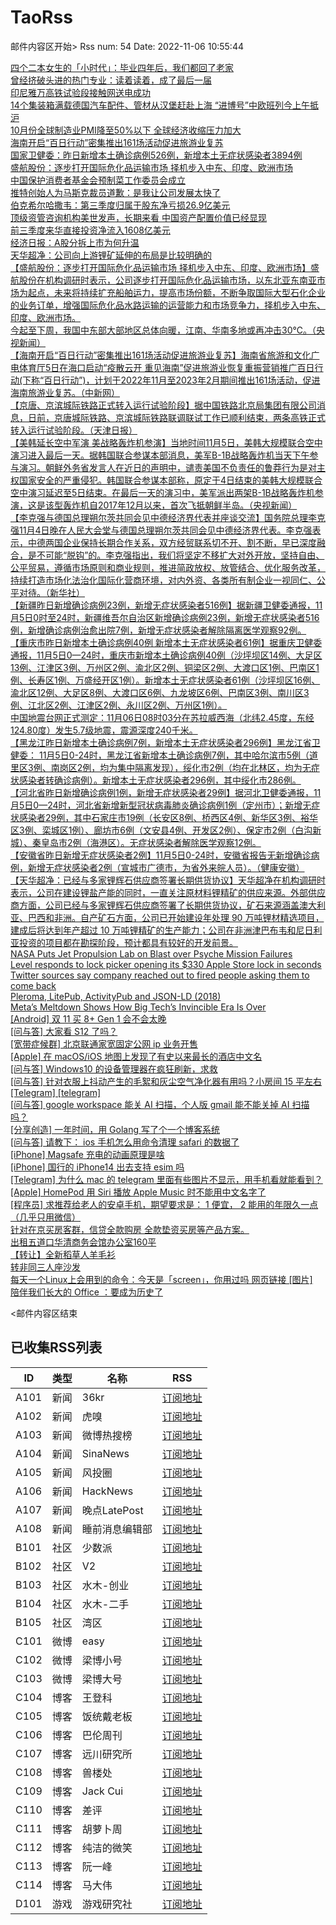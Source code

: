 # TaoRss

邮件内容区开始>
Rss num: 54  Date: 2022-11-06 10:55:44 <br/>

<a href='https://36kr.com/p/1987104695444740'>四个二本女生的「小时代」：毕业四年后，我们都回了老家</a><br/>
<a href='https://36kr.com/p/1985648788112393'>曾经挤破头进的热门专业：读着读着，成了最后一届</a><br/>
<a href='https://36kr.com/newsflashes/1989516220753925'>印尼雅万高铁试验段接触网送电成功</a><br/>
<a href='https://36kr.com/newsflashes/1989515557218304'>14个集装箱满载德国汽车配件、管材从汉堡赶赴上海 “进博号”中欧班列今上午抵沪</a><br/>
<a href='https://36kr.com/newsflashes/1989488033343496'>10月份全球制造业PMI降至50%以下 全球经济收缩压力加大</a><br/>
<a href='https://36kr.com/newsflashes/1989451368327175'>海南开启“百日行动”密集推出161场活动促进旅游业复苏</a><br/>
<a href='https://36kr.com/newsflashes/1989450782730242'>国家卫健委：昨日新增本土确诊病例526例，新增本土无症状感染者3894例</a><br/>
<a href='https://36kr.com/newsflashes/1989418851624960'>盛航股份：逐步打开国际危化品运输市场 择机步入中东、印度、欧洲市场</a><br/>
<a href='https://36kr.com/newsflashes/1989417913968896'>中国保护消费者基金会预制菜工作委员会成立</a><br/>
<a href='https://36kr.com/newsflashes/1989414590130441'>推特创始人为马斯克裁员道歉：是我让公司发展太快了</a><br/>
<a href='https://36kr.com/newsflashes/1989412455917833'>伯克希尔哈撒韦：第三季度归属于股东净亏损26.9亿美元</a><br/>
<a href='https://36kr.com/newsflashes/1989410630658311'>顶级资管咨询机构美世发声，长期来看 中国资产配置价值已经显现</a><br/>
<a href='https://36kr.com/newsflashes/1989409966303240'>前三季度来华直接投资净流入1608亿美元</a><br/>
<a href='https://36kr.com/newsflashes/1989409446717444'>经济日报：A股分拆上市为何升温</a><br/>
<a href='https://36kr.com/newsflashes/1989405105088515'>天华超净：公司向上游锂矿延伸的布局是比较明确的</a><br/>
<a href='https://finance.sina.cn/7x24/2022-11-06/detail-imqqsmrp5087812.d.html'>【盛航股份：逐步打开国际危化品运输市场 择机步入中东、印度、欧洲市场】盛航股份在机构调研时表示，公司逐步打开国际危化品运输市场，以东北亚东南亚市场为起点，未来将持续扩充船舶运力，提高市场份额，不断争取国际大型石化企业的业务订单，增强国际危化品水路运输的运营能力和市场竞争力，择机步入中东、印度、欧洲市场。</a><br/>
<a href='2856007'>今起至下周，我国中东部大部地区总体向暖，江南、华南多地或再冲击30℃。（央视新闻）</a><br/>
<a href='https://finance.sina.cn/7x24/2022-11-06/detail-imqmmthc3465840.d.html'>【海南开启“百日行动”密集推出161场活动促进旅游业复苏】海南省旅游和文化广电体育厅5日在海口启动“疫散云开 重见海南”促进旅游业恢复重振营销推广百日行动(下称“百日行动”)，计划于2022年11月至2023年2月期间推出161场活动，促进海南旅游业复苏。（中新网）</a><br/>
<a href='https://finance.sina.cn/7x24/2022-11-06/detail-imqmmthc3464863.d.html'>【京唐、京滨城际铁路正式转入运行试验阶段】据中国铁路北京局集团有限公司消息，日前，京唐城际铁路、京滨城际铁路联调联试工作已顺利结束，两条高铁正式转入运行试验阶段。（天津日报）</a><br/>
<a href='2856001'>【美韩延长空中军演 美战略轰炸机参演】当地时间11月5日，美韩大规模联合空中演习进入最后一天。据韩国联合参谋本部消息，美军B-1B战略轰炸机当天下午参与演习。朝鲜外务省发言人在近日的声明中，谴责美国不负责任的鲁莽行为是对主权国家安全的严重侵犯。韩国联合参谋本部称，原定于4日结束的美韩大规模联合空中演习延迟至5日结束。在最后一天的演习中，美军派出两架B-1B战略轰炸机参演，这是该型轰炸机自2017年12月以来，首次飞抵朝鲜半岛。（央视新闻）</a><br/>
<a href='2855989'>【李克强与德国总理朔尔茨共同会见中德经济界代表并座谈交流】国务院总理李克强11月4日晚在人民大会堂与德国总理朔尔茨共同会见中德经济界代表。李克强表示，中德两国企业保持长期合作关系，双方经贸联系切不开、割不断，早已深度融合，是不可能“脱钩”的。李克强指出，我们将坚定不移扩大对外开放，坚持自由、公平贸易，遵循市场原则和商业规则，推进简政放权、放管结合、优化服务改革，持续打造市场化法治化国际化营商环境，对内外资、各类所有制企业一视同仁、公平对待。（新华社）</a><br/>
<a href='https://finance.sina.cn/7x24/2022-11-06/detail-imqmmthc3463492.d.html'>【新疆昨日新增确诊病例23例，新增无症状感染者516例】据新疆卫健委通报，11月5日0时至24时，新疆维吾尔自治区新增确诊病例23例，新增无症状感染者516例，新增确诊病例治愈出院7例，新增无症状感染者解除隔离医学观察92例。</a><br/>
<a href='https://finance.sina.cn/7x24/2022-11-06/detail-imqmmthc3463456.d.html'>【重庆市昨日新增本土确诊病例40例 新增本土无症状感染者61例】据重庆卫健委通报，11月5日0—24时，重庆市新增本土确诊病例40例（沙坪坝区14例、大足区13例、江津区3例、万州区2例、渝北区2例、铜梁区2例、大渡口区1例、巴南区1例、长寿区1例、万盛经开区1例）。新增本土无症状感染者61例（沙坪坝区16例、渝北区12例、大足区8例、大渡口区6例、九龙坡区6例、巴南区3例、南川区3例、江北区2例、江津区2例、永川区2例、万州区1例）。</a><br/>
<a href='2855937'>中国地震台网正式测定：11月06日08时03分在苏拉威西海（北纬2.45度，东经124.80度）发生5.7级地震，震源深度240千米。</a><br/>
<a href='https://finance.sina.cn/7x24/2022-11-06/detail-imqqsmrp5083999.d.html'>【黑龙江昨日新增本土确诊病例7例，新增本土无症状感染者296例】黑龙江省卫健委： 11月5日0-24时，黑龙江省新增本土确诊病例7例，其中哈尔滨市5例（道里区3例、南岗区2例，均为集中隔离发现），绥化市2例（均在北林区，均为无症状感染者转确诊病例）。新增本土无症状感染者296例，其中绥化市286例。</a><br/>
<a href='https://finance.sina.cn/7x24/2022-11-06/detail-imqqsmrp5083451.d.html'>【河北省昨日新增确诊病例1例，新增无症状感染者29例】据河北卫健委通报，11月5日0—24时，河北省新增新型冠状病毒肺炎确诊病例1例（定州市）；新增无症状感染者29例，其中石家庄市19例（长安区8例、桥西区4例、新华区3例、裕华区3例、栾城区1例）、廊坊市6例（文安县4例、开发区2例）、保定市2例（白沟新城）、秦皇岛市2例（海港区）。无症状感染者解除医学观察12例。</a><br/>
<a href='https://finance.sina.cn/7x24/2022-11-06/detail-imqqsmrp5083342.d.html'>【安徽省昨日新增无症状感染者2例】11月5日0-24时，安徽省报告无新增确诊病例，新增无症状感染者2例（宣城市广德市，为省外来皖人员）。（健康安徽）</a><br/>
<a href='https://finance.sina.cn/7x24/2022-11-06/detail-imqmmthc3461552.d.html'>【天华超净：已经与多家锂辉石供应商签署长期供货协议】天华超净在机构调研时表示，公司在建设锂盐产能的同时，一直关注原材料锂精矿的供应来源。外部供应商方面，公司已经与多家锂辉石供应商签署了长期供货协议，矿石来源涵盖澳大利亚、巴西和非洲。自产矿石方面，公司已开始建设年处理 90 万吨锂材精选项目，建成后将达到年产超过 10 万吨锂精矿的生产能力；公司在非洲津巴布韦和尼日利亚投资的项目都在勘探阶段，预计都具有较好的开发前景。</a><br/>
<a href='https://futurism.com/the-byte/nasa-jpl-psyche-independent-review'>NASA Puts Jet Propulsion Lab on Blast over Psyche Mission Failures</a><br/>
<a href='https://www.techradar.com/news/the-apple-stores-dollar330-level-lock-plus-smart-lock-isnt-as-secure-as-youd-think'>Level responds to lock picker opening its $330 Apple Store lock in seconds</a><br/>
<a href='https://twitter.com/caseynewton/status/1589075543420325888'>Twitter sources say company reached out to fired people asking them to come back</a><br/>
<a href='https://ariadne.space/2018/11/12/pleroma-litepub-activitypub-and-json-ld/'>Pleroma, LitePub, ActivityPub and JSON-LD (2018)</a><br/>
<a href='https://www.bloomberg.com/news/articles/2022-11-03/meta-meta-stock-price-underscores-faang-company-troubles'>Meta’s Meltdown Shows How Big Tech’s Invincible Era Is Over</a><br/>
<a href='https://www.v2ex.com/t/893037#reply0'>[Android] 双 11 买 8+ Gen 1 会不会太晚</a><br/>
<a href='https://www.v2ex.com/t/893036#reply0'>[问与答] 大家看 S12 了吗？</a><br/>
<a href='https://www.v2ex.com/t/893035#reply1'>[宽带症候群] 北京联通家宽固定公网 ip 业务开售</a><br/>
<a href='https://www.v2ex.com/t/893034#reply0'>[Apple] 在 macOS/iOS 地图上发现了有史以来最长的酒店中文名</a><br/>
<a href='https://www.v2ex.com/t/893033#reply1'>[问与答] Windows10 的设备管理器在疯狂刷新，求救</a><br/>
<a href='https://www.v2ex.com/t/893032#reply4'>[问与答] 针对衣服上抖动产生的毛絮和灰尘空气净化器有用吗？小房间 15 平左右</a><br/>
<a href='https://www.v2ex.com/t/893030#reply1'>[Telegram] [telegram]</a><br/>
<a href='https://www.v2ex.com/t/893029#reply0'>[问与答] google workspace 能关 AI 扫描，个人版 gmail 能不能关掉 AI 扫描吗？</a><br/>
<a href='https://www.v2ex.com/t/893027#reply0'>[分享创造] 一年时间，用 Golang 写了个一个博客系统</a><br/>
<a href='https://www.v2ex.com/t/893026#reply2'>[问与答] 请教下： ios 手机怎么用命令清理 safari 的数据了</a><br/>
<a href='https://www.v2ex.com/t/893024#reply5'>[iPhone] Magsafe 充电的动画原理是啥</a><br/>
<a href='https://www.v2ex.com/t/893022#reply6'>[iPhone] 国行的 iPhone14 出去支持 esim 吗</a><br/>
<a href='https://www.v2ex.com/t/893021#reply2'>[Telegram] 为什么 mac 的 telegram 里面有些图片不显示，用手机看就能看到？</a><br/>
<a href='https://www.v2ex.com/t/893020#reply2'>[Apple] HomePod 用 Siri 播放 Apple Music 时不能用中文名字了</a><br/>
<a href='https://www.v2ex.com/t/893017#reply20'>[程序员] 求推荐给老人的安卓手机，期望要求是： 1 便宜， 2 能用的年限久一点（几乎只用微信）</a><br/>
<a href='http://www.newsmth.net/nForum/article/Entrepreneur/684959'>针对在京买房客群，信贷全款购房 全款垫资买房等产品方案。</a><br/>
<a href='http://www.newsmth.net/nForum/article/Entrepreneur/684956'>出租五道口华清商务会馆办公室160平</a><br/>
<a href='http://www.newsmth.net/nForum/article/SecondMarket/2071064'>【转让】全新稻草人羊毛衫</a><br/>
<a href='http://www.newsmth.net/nForum/article/SecondMarket/2071063'>转非同三人座沙发</a><br/>
<a href='https://weibo.com/1088413295/MdJux2C0J'>每天一个Linux上会用到的命令：今天是「screen」，你用过吗 网页链接 [图片]</a><br/>
<a href='https://mp.weixin.qq.com/s/GgAVl0iJKQtoWby3x_zivA'>陪伴我们长大的 Office ：要成为历史了</a><br/>


<邮件内容区结束

## 已收集RSS列表

| ID | 类型 | 名称  | RSS  |
| -- | -- | -- | -- | 
| A101  | 新闻 | 36kr | [订阅地址](https://www.36kr.com/feed) |
| A102  | 新闻 | 虎嗅 | [订阅地址](https://www.huxiu.com/rss/0.xml) |
| A103  | 新闻 | 微博热搜榜 | [订阅地址](https://rsshub.app/weibo/search/hot) |
| A104  | 新闻 | SinaNews | [订阅地址](https://sina-news.vercel.app/rss.xml) |
| A105  | 新闻 | 风投圈 | [订阅地址](https://crazy.capital/feed) |
| A106  | 新闻 | HackNews | [订阅地址](https://news.ycombinator.com/rss) |
| A107  | 新闻 | 晚点LatePost | [订阅地址](https://api.feeddd.org/feeds/6121d8a451e2511a8279faaf) |
| A108  | 新闻 | 睡前消息编辑部 | [订阅地址](https://api.feeddd.org/feeds/612320c451e2511a827a11d6) |
| B101  | 社区 | 少数派 | [订阅地址](https://sspai.com/feed) |
| B102  | 社区 | V2  | [订阅地址](http://www.v2ex.com/index.xml) |
| B103  | 社区 | 水木-创业  | [订阅地址](https://www.mysmth.net/nForum/rss/board-Entrepreneur) |
| B104  | 社区 | 水木-二手 | [订阅地址](https://www.mysmth.net/nForum/rss/board-SecondMarket) |
| B105  | 社区 | 湾区 | [订阅地址](https://wanqu.co/feed/) |
| C101  | 微博 | easy | [订阅地址](https://rsshub.app/weibo/user/1088413295) |
| C102  | 微博 | 梁博小号 | [订阅地址](https://rsshub.app/weibo/user/2131170823) |
| C103  | 微博 | 梁博大号 | [订阅地址](https://rsshub.app/weibo/user/1497035431) |
| C104  | 博客 | 王登科 | [订阅地址](https://greatdk.com/feed) |
| C105  | 博客 | 饭统戴老板 | [订阅地址](https://api.feeddd.org/feeds/6131b9e01269c358aa0df19e) |
| C106  | 博客 | 巴伦周刊 | [订阅地址](https://api.feeddd.org/feeds/6131b5301269c358aa0dec2e) |
| C107  | 博客 | 远川研究所 | [订阅地址](https://api.feeddd.org/feeds/616102e99b888e41f5cb64fb) |
| C108  | 博客 | 兽楼处 | [订阅地址](https://api.feeddd.org/feeds/6131e1421269c358aa0e1b6b) |
| C109  | 博客 | Jack Cui | [订阅地址](https://api.feeddd.org/feeds/613381f91269c358aa0eabc9) |
| C110  | 博客 | 差评 | [订阅地址](https://api.feeddd.org/feeds/6110783449ef7514d0b91ae1) |
| C111  | 博客 | 胡萝卜周 | [订阅地址](https://api.feeddd.org/feeds/613381f91269c358aa0eab79) |
| C112  | 博客 | 纯洁的微笑 | [订阅地址](http://www.ityouknow.com/feed.xml) |
| C113  | 博客 | 阮一峰 | [订阅地址](https://feeds.feedburner.com/ruanyifeng) |
| C114  | 博客 | 马大伟 | [订阅地址](https://www.bmpi.dev/index.xml) |
| D101  | 游戏 | 游戏研究社 | [订阅地址](https://api.feeddd.org/feeds/612328f851e2511a827a171f) |






